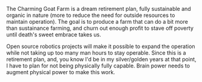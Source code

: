 The Charming Goat Farm is a dream retirement plan, fully sustainable and organic in nature (more to reduce the need for outside resources to maintain operation). The goal is to produce a farm that can do a bit more than sustainance farming, and churn out enough profit to stave off poverty until death's sweet embrace takes us. 

Open source robotics projects will make it possible to expand the operation while not taking up too many man hours to stay operable. Since this is a retirement plan, and, you know I'd be in my silver/golden years at that point, I have to plan for not being physically fully capable. Brain power needs to augment physical power to make this work. 